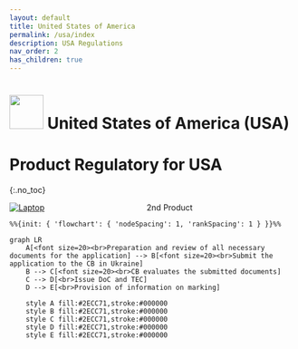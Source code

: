 ```yaml
---
layout: default
title: United States of America 
permalink: /usa/index
description: USA Regulations
nav_order: 2
has_children: true
---
```

<h1> 
<img src="https://lh3.googleusercontent.com/drive-viewer/AK7aPaAzCcz3NzAD__vMwV4M5b1mBfUPndaBCjsCXnkMdktI3iH-jPNAhnLK07qDgPpZV1ePhDvPn2EHOq7yoQve-LASZjCWqw=s1600" style="width: 60px"/>
United States of America (USA) </h1>

# Product Regulatory for USA
{:.no_toc}
 
<div style="display: grid; grid-template-columns: auto auto">
  <div class="grid-item">
    <a href="./laptop">
      <img src="https://lh3.googleusercontent.com/drive-viewer/AK7aPaAgzphOv1bwpAJlYIrwPADIyYGYfOyREiyHFfJlUdQDsnmW2OuJX4fS4TIVgvfy2FWL92i--5DpfZAqK3WnYHpQdMDu4g=s2560" alt="Laptop" class="center-thirty"/>
    </a>
  </div>
  <div class="grid-item">2nd Product</div>
</div>

```mermaid
%%{init: { 'flowchart': { 'nodeSpacing': 1, 'rankSpacing': 1 } }}%%

graph LR
    A[<font size=20><br>Preparation and review of all necessary documents for the application] --> B[<font size=20><br>Submit the application to the CB in Ukraine]
    B --> C[<font size=20><br>CB evaluates the submitted documents]
    C --> D[<br>Issue DoC and TEC]
    D --> E[<br>Provision of information on marking]

    style A fill:#2ECC71,stroke:#000000
    style B fill:#2ECC71,stroke:#000000
    style C fill:#2ECC71,stroke:#000000
    style D fill:#2ECC71,stroke:#000000
    style E fill:#2ECC71,stroke:#000000   
```
